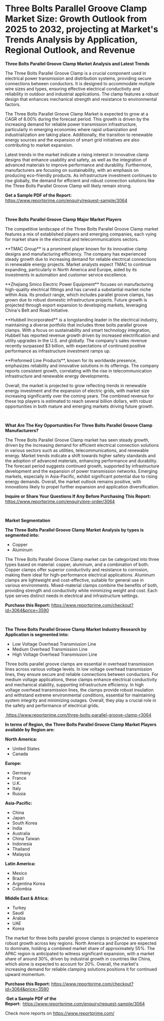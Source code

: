<p><h1>Three Bolts Parallel Groove Clamp Market Size: Growth Outlook from 2025 to 2032, projecting at Market's Trends Analysis by Application, Regional Outlook, and Revenue</h1></p><p><strong>Three Bolts Parallel Groove Clamp Market Analysis and Latest Trends</strong></p>
<p><p>The Three Bolts Parallel Groove Clamp is a crucial component used in electrical power transmission and distribution systems, providing secure connections between conductors. It is designed to accommodate multiple wire sizes and types, ensuring effective electrical conductivity and reliability in outdoor and industrial applications. The clamp features a robust design that enhances mechanical strength and resistance to environmental factors.</p><p>The Three Bolts Parallel Groove Clamp Market is expected to grow at a CAGR of 8.00% during the forecast period. This growth is driven by the increasing demand for reliable power transmission infrastructure, particularly in emerging economies where rapid urbanization and industrialization are taking place. Additionally, the transition to renewable energy sources and the expansion of smart grid initiatives are also contributing to market expansion.</p><p>Latest trends in the market indicate a rising interest in innovative clamp designs that enhance usability and safety, as well as the integration of advanced materials to improve performance and durability. Furthermore, manufacturers are focusing on sustainability, with an emphasis on producing eco-friendly products. As infrastructure investment continues to rise globally, the demand for efficient and robust connection solutions like the Three Bolts Parallel Groove Clamp will likely remain strong.</p></p>
<p><strong>Get a Sample PDF of the Report:&nbsp;</strong> <a href="https://www.reportprime.com/enquiry/request-sample/3064?utm_campaign=2202&utm_medium=2&utm_source=Github&utm_content=ia&utm_term=18032025&utm_id=three-bolts-parallel-groove-clamp">https://www.reportprime.com/enquiry/request-sample/3064</a></p>
<p>&nbsp;</p>
<p><strong>Three Bolts Parallel Groove Clamp Major Market Players</strong></p>
<p><p>The competitive landscape of the Three Bolts Parallel Groove Clamp market features a mix of established players and emerging companies, each vying for market share in the electrical and telecommunications sectors. </p><p>**TMAC Group** is a prominent player known for its innovative clamp designs and manufacturing efficiency. The company has experienced steady growth due to increasing demand for reliable electrical connections in renewable energy projects. Market analysts expect TMAC to continue expanding, particularly in North America and Europe, aided by its investments in automation and customer service excellence.</p><p>**Zhejiang Smico Electric Power Equipment** focuses on manufacturing high-quality electrical fittings and has carved a substantial market niche within Asia. Its product range, which includes parallel groove clamps, has grown due to robust domestic infrastructure projects. Future growth is projected through export expansion to developing markets, leveraging China's Belt and Road Initiative.</p><p>**Hubbell Incorporated** is a longstanding leader in the electrical industry, maintaining a diverse portfolio that includes three bolts parallel groove clamps. With a focus on sustainability and smart technology integration, Hubbell has reported revenue growth driven by increased electrification and utility upgrades in the U.S. and globally. The company's sales revenue recently surpassed $3 billion, with expectations of continued positive performance as infrastructure investment ramps up.</p><p>**Preformed Line Products**, known for its worldwide presence, emphasizes reliability and innovative solutions in its offerings. The company reports consistent growth, correlating with the rise in telecommunication infrastructure and renewable energy developments. </p><p>Overall, the market is projected to grow reflecting trends in renewable energy investment and the expansion of electric grids, with market size increasing significantly over the coming years. The combined revenue for these top players is estimated to reach several billion dollars, with robust opportunities in both mature and emerging markets driving future growth.</p></p>
<p>&nbsp;</p>
<p><strong>What Are The Key Opportunities For Three Bolts Parallel Groove Clamp Manufacturers?</strong></p>
<p><p>The Three Bolts Parallel Groove Clamp market has seen steady growth, driven by the increasing demand for efficient electrical connection solutions in various sectors such as utilities, telecommunications, and renewable energy. Market trends indicate a shift towards higher safety standards and the adoption of advanced materials, enhancing performance and durability. The forecast period suggests continued growth, supported by infrastructure development and the expansion of power transmission networks. Emerging markets, especially in Asia-Pacific, exhibit significant potential due to rising energy demands. Overall, the market outlook remains positive, with innovations likely to propel further expansion and application diversification.</p></p>
<p><strong>Inquire or Share Your Questions If Any Before Purchasing This Report:</strong> <a href="https://www.reportprime.com/enquiry/pre-order/3064?utm_campaign=2202&utm_medium=2&utm_source=Github&utm_content=ia&utm_term=18032025&utm_id=three-bolts-parallel-groove-clamp">https://www.reportprime.com/enquiry/pre-order/3064</a></p>
<p>&nbsp;</p>
<p><strong>Market Segmentation</strong></p>
<p><strong>The Three Bolts Parallel Groove Clamp Market Analysis by types is segmented into:</strong></p>
<p><ul><li>Copper</li><li>Aluminum</li></ul></p>
<p><p>The Three Bolts Parallel Groove Clamp market can be categorized into three types based on material: copper, aluminum, and a combination of both. Copper clamps offer superior conductivity and resistance to corrosion, making them ideal for high-performance electrical applications. Aluminum clamps are lightweight and cost-effective, suitable for general use in various environments. Mixed-material clamps combine the benefits of both, providing strength and conductivity while minimizing weight and cost. Each type serves distinct needs in electrical and infrastructure settings.</p></p>
<p><strong>Purchase this Report:&nbsp;</strong><a href="https://www.reportprime.com/checkout?id=3064&price=3590&utm_campaign=2202&utm_medium=2&utm_source=Github&utm_content=ia&utm_term=18032025&utm_id=three-bolts-parallel-groove-clamp">https://www.reportprime.com/checkout?id=3064&price=3590</a></p>
<p>&nbsp;</p>
<p><strong>The Three Bolts Parallel Groove Clamp Market Industry Research by Application is segmented into:</strong></p>
<p><ul><li>Low Voltage Overhead Transmission Line</li><li>Medium Overhead Transmission Line</li><li>High Voltage Overhead Transmission Line</li></ul></p>
<p><p>Three bolts parallel groove clamps are essential in overhead transmission lines across various voltage levels. In low voltage overhead transmission lines, they ensure secure and reliable connections between conductors. For medium voltage applications, these clamps enhance electrical conductivity and mechanical stability, supporting infrastructure efficiency. In high voltage overhead transmission lines, the clamps provide robust insulation and withstand extreme environmental conditions, essential for maintaining system integrity and minimizing outages. Overall, they play a crucial role in the safety and performance of electrical grids.</p></p>
<p><a href="https://www.reportprime.com/three-bolts-parallel-groove-clamp-r3064?utm_campaign=2202&utm_medium=2&utm_source=Github&utm_content=ia&utm_term=18032025&utm_id=three-bolts-parallel-groove-clamp">&nbsp;https://www.reportprime.com/three-bolts-parallel-groove-clamp-r3064</a></p>
<p><strong>In terms of Region, the Three Bolts Parallel Groove Clamp Market Players available by Region are:</strong></p>
<p>
    <p> <strong> North America: </strong>
        <ul>
            <li>United States</li>
            <li>Canada</li>
        </ul>
        </p> 
    <p> <strong> Europe: </strong>
        <ul>
            <li>Germany</li>
            <li>France</li>
            <li>U.K.</li>
            <li>Italy</li>
            <li>Russia</li>
        </ul>
        </p> 
    <p> <strong> Asia-Pacific: </strong>
        <ul>
            <li>China</li>
            <li>Japan</li>
            <li>South Korea</li>
            <li>India</li>
            <li>Australia</li>
            <li>China Taiwan</li>
            <li>Indonesia</li>
            <li>Thailand</li>
            <li>Malaysia</li>
        </ul>
        </p> 
    <p> <strong> Latin America: </strong>
        <ul>
            <li>Mexico</li>
            <li>Brazil</li>
            <li>Argentina Korea</li>
            <li>Colombia</li>
        </ul>
        </p> 
    <p> <strong> Middle East & Africa: </strong>
        <ul>
            <li>Turkey</li>
            <li>Saudi</li>
            <li>Arabia</li>
            <li>UAE</li>
            <li>Korea</li>
        </ul>
    </p>
    </p>
<p><p>The market for three bolts parallel groove clamps is projected to experience robust growth across key regions. North America and Europe are expected to dominate, holding a combined market share of approximately 55%. The APAC region is anticipated to witness significant expansion, with a market share of around 30%, driven by industrial growth in countries like China, which alone is expected to account for 20%. Overall, the market's increasing demand for reliable clamping solutions positions it for continued upward momentum.</p></p>
<p><strong>Purchase this Report: </strong><a href="https://www.reportprime.com/checkout?id=3064&price=3590&utm_campaign=2202&utm_medium=2&utm_source=Github&utm_content=ia&utm_term=18032025&utm_id=three-bolts-parallel-groove-clamp">https://www.reportprime.com/checkout?id=3064&price=3590</a></p>
<p>&nbsp;<strong>Get a Sample PDF of the Report:&nbsp;&nbsp;</strong><a href="https://www.reportprime.com/enquiry/request-sample/3064?utm_campaign=2202&utm_medium=2&utm_source=Github&utm_content=ia&utm_term=18032025&utm_id=three-bolts-parallel-groove-clamp">https://www.reportprime.com/enquiry/request-sample/3064</a></p>
<p><strong></strong></p>
<p>Check more reports on <a href="https://www.reportprime.com/?utm_campaign=2202&utm_medium=2&utm_source=Github&utm_content=ia&utm_term=18032025&utm_id=three-bolts-parallel-groove-clamp">https://www.reportprime.com/</a></p>
